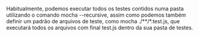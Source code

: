 Habitualmente, podemos executar todos os testes contidos numa pasta utilizando o comando mocha <suaPastaDeTestes> --recursive, assim como podemos também definir um padrão de arquivos de teste, como mocha .<suaPastaDeTestes>/**/*.test.js, que executará todos os arquivos com final test.js dentro da sua pasta de testes.